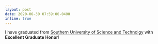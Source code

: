 ```yaml
---
layout: post
date: 2020-06-30 07:59:00-0400
inline: true
---
```


I have graduated from [Southern University of Science and Technolgy](https://www.sustech.edu.cn/en/) with **Excellent Graduate Honor**!
